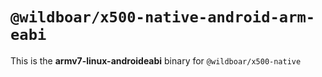 # `@wildboar/x500-native-android-arm-eabi`

This is the **armv7-linux-androideabi** binary for `@wildboar/x500-native`
